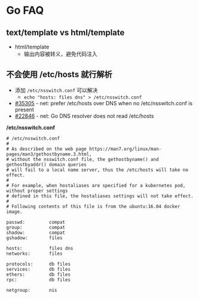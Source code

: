 # Go FAQ

## text/template vs html/template
* html/template
  * 输出内容被转义，避免代码注入

## 不会使用 /etc/hosts 就行解析
* 添加 `/etc/nsswitch.conf` 可以解决
  * `echo "hosts: files dns" > /etc/nsswitch.conf`
* [#35305](https://github.com/golang/go/issues/35305) - net: prefer /etc/hosts over DNS when no /etc/nsswitch.conf is present
* [#22846](https://github.com/golang/go/issues/22846) - net: Go DNS resolver does not read /etc/hosts

__/etc/nsswitch.conf__

```
# /etc/nsswitch.conf
#
# As described on the web page https://man7.org/linux/man-pages/man3/gethostbyname.3.html,
# without the nsswitch.conf file, the gethostbyname() and gethostbyaddr() domain queries
# will fail to a local name server, thus the /etc/hosts will take no effect.
#
# For example, when hostaliases are specified for a kubernetes pod, without proper settings
# defined in this file, the hostaliases settings will not take effect.
#
# Following contents of this file is from the ubuntu:16.04 docker image.

passwd:         compat
group:          compat
shadow:         compat
gshadow:        files

hosts:          files dns
networks:       files

protocols:      db files
services:       db files
ethers:         db files
rpc:            db files

netgroup:       nis
```
